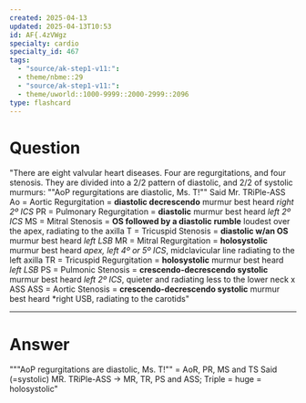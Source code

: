 ```yaml
---
created: 2025-04-13
updated: 2025-04-13T10:53
id: AF{.4zVWgz
specialty: cardio
specialty_id: 467
tags:
  - "source/ak-step1-v11:": 
  - theme/nbme::29
  - "source/ak-step1-v11:": 
  - theme/uworld::1000-9999::2000-2999::2096
type: flashcard
---
```


# Question
"There are eight valvular heart diseases. Four are regurgitations, and four stenosis. They are divided into a 2/2 pattern of diastolic, and 2/2 of systolic murmurs:  ""AoP regurgitations are diastolic, Ms. T!"" Said Mr. TRiPle-ASS   Ao = Aortic Regurgitation = **diastolic decrescendo** murmur best heard *right 2º ICS*  PR = Pulmonary Regurgitation = **diastolic** murmur best heard *left 2º ICS*  MS = Mitral Stenosis = **OS followed by a diastolic rumble** loudest over the apex, radiating to the axilla  T = Tricuspid Stenosis = **diastolic w/an OS** murmur best heard *left LSB*  MR = Mitral Regurgitation = **holosystolic** murmur best heard *apex, left 4º or 5º ICS*, midclavicular line radiating to the left axilla  TR = Tricuspid Regurgitation = **holosystolic** murmur best heard *left LSB*  PS = Pulmonic Stenosis = **crescendo-decrescendo systolic** murmur best heard *left 2º ICS*, quieter and radiating less to the lower neck x ASS  ASS = Aortic Stenosis = **crescendo-decrescendo systolic** murmur best heard *right USB, radiating to the carotids"

---

# Answer
"""AoP regurgitations are diastolic, Ms. T!"" = AoR, PR, MS and TS  Said (=systolic) MR. TRiPle-ASS → MR, TR, PS and ASS; Triple = huge = holosystolic"